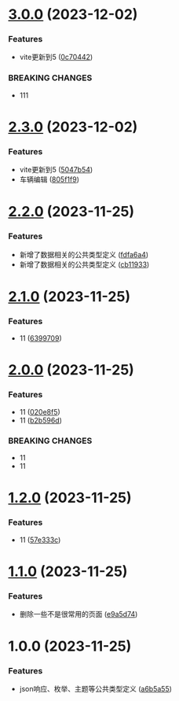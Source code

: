 # [3.0.0](https://github.com/dongjak-types/commons-ts/compare/v2.3.0...v3.0.0) (2023-12-02)


### Features

* vite更新到5 ([0c70442](https://github.com/dongjak-types/commons-ts/commit/0c7044284df301cfb667b809535af001d112945f))


### BREAKING CHANGES

* 111

# [2.3.0](https://github.com/dongjak-types/commons-ts/compare/v2.2.0...v2.3.0) (2023-12-02)


### Features

* vite更新到5 ([5047b54](https://github.com/dongjak-types/commons-ts/commit/5047b5462124ad159e980c086b846e96838776ba))
* 车辆编辑 ([805f1f9](https://github.com/dongjak-types/commons-ts/commit/805f1f9b2507fd2ba44c2e561c070ab5a676f316))

# [2.2.0](https://github.com/dongjak-types/commons-ts/compare/v2.1.0...v2.2.0) (2023-11-25)


### Features

* 新增了数据相关的公共类型定义 ([fdfa6a4](https://github.com/dongjak-types/commons-ts/commit/fdfa6a4c730de892eb41e2cf4cd57a0eae7f37a5))
* 新增了数据相关的公共类型定义 ([cb11933](https://github.com/dongjak-types/commons-ts/commit/cb11933cbefb37dd20d9d386c76f32f9291967fd))

# [2.1.0](https://github.com/dongjak-types/commons-ts/compare/v2.0.0...v2.1.0) (2023-11-25)


### Features

* 11 ([6399709](https://github.com/dongjak-types/commons-ts/commit/63997094f32118fd27e122b3de151cf3a19fde3b))

# [2.0.0](https://github.com/dongjak-types/commons-ts/compare/v1.2.0...v2.0.0) (2023-11-25)


### Features

* 11 ([020e8f5](https://github.com/dongjak-types/commons-ts/commit/020e8f56b57883f203c411a5a84c7780f0d631d0))
* 11 ([b2b596d](https://github.com/dongjak-types/commons-ts/commit/b2b596dccd94f96054158b4cc87236728b31f1b1))


### BREAKING CHANGES

* 11
* 11

# [1.2.0](https://github.com/dongjak-types/commons-ts/compare/v1.1.0...v1.2.0) (2023-11-25)


### Features

* 11 ([57e333c](https://github.com/dongjak-types/commons-ts/commit/57e333c8b9c4d3bf170d81888a1554f385af3fdc))

# [1.1.0](https://github.com/dongjak-types/commons-ts/compare/v1.0.0...v1.1.0) (2023-11-25)


### Features

* 删除一些不是很常用的页面 ([e9a5d74](https://github.com/dongjak-types/commons-ts/commit/e9a5d74941d21e2d771755ef6a56eec0892b8430))

# 1.0.0 (2023-11-25)


### Features

* json响应、枚举、主题等公共类型定义 ([a6b5a55](https://github.com/dongjak-types/commons-ts/commit/a6b5a55d44a1954414ec77c5ce5440c1bde6c67f))
